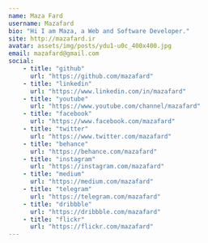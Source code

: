 ```yaml
---
name: Maza Fard
username: Mazafard
bio: "Hi I am Maza, a Web and Software Developer."
site: http://mazafard.ir
avatar: assets/img/posts/ydu1-u0c_400x400.jpg
email: mazafard@gmail.com
social:
    - title: "github"
      url: "https://github.com/mazafard"
    - title: "linkedin"
      url: "https://www.linkedin.com/in/mazafard"
    - title: "youtube"
      url: "https://www.youtube.com/channel/mazafard"
    - title: "facebook"
      url: "https://www.facebook.com/mazafard"
    - title: "twitter"
      url: "https://www.twitter.com/mazafard"
    - title: "behance"
      url: "https://behance.com/mazafard"
    - title: "instagram"
      url: "https://instagram.com/mazafard"
    - title: "medium"
      url: "https://medium.com/mazafard"
    - title: "telegram"
      url: "https://telegram.com/mazafard"
    - title: "dribbble"
      url: "https://dribbble.com/mazafard"
    - title: "flickr"
      url: "https://flickr.com/mazafard"
---
```

